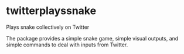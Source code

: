 # twitterplayssnake
Plays snake collectively on Twitter

The package provides a simple snake game, simple visual outputs, and simple commands to deal with inputs from Twitter.
